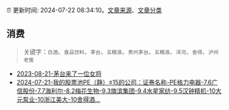 :alarm_clock: 更新时间: 2024-07-22 08:34:10。[文章来源](/README.md)、[文章分类](/TAGS.md)

## 消费


> 关键字：`白酒`、`食品饮料`、`茅台`、`五粮液`、`贵州茅台`、`五粮液`、`洋河`、`舍得`、`泸州老窖`



- [2023-08-21-茅台来了一位女将](https://www.aicaijing.com.cn/article/18587) 
- [2024-07-21-我的股票池PE（静）≤15的公司：证券名称-PE格力电器-7.6广信股份-7.7海利尔-8.2梅花生物-9.3旗滨集团-9.4水星家纺-9.5汉钟精机-10大元泵业-10浙江美大-10舍得酒...](https://xueqiu.com/1193805304/298246754) 
